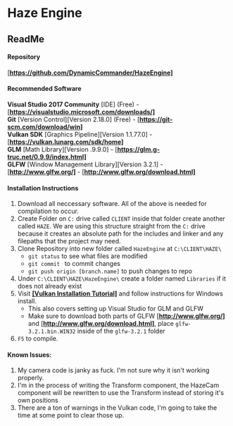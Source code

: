 # Haze Engine
## ReadMe

#### Repository
[<b>[https://github.com/DynamicCommander/HazeEngine]</b>](https://github.com/DynamicCommander/HazeEngine)

#### Recommended Software
<b>Visual Studio 2017 Community</b> [IDE] (Free) - [<b>[https://visualstudio.microsoft.com/downloads/]</b>](https://visualstudio.microsoft.com/downloads/)  
<b>Git</b> [Version Control][Version 2.18.0] (Free) - [<b>[https://git-scm.com/download/win]</b>](https://git-scm.com/download/win)   
<b>Vulkan SDK</b> [Graphics Pipeline][Version 1.1.77.0] - [<b>[https://vulkan.lunarg.com/sdk/home]</b>](https://vulkan.lunarg.com/sdk/home)  
<b>GLM</b> [Math Library][Version .9.9.0] - [<b>[https://glm.g-truc.net/0.9.9/index.html]</b>](https://glm.g-truc.net/0.9.9/index.html)  
<b>GLFW</b> [Window Management Library][Version 3.2.1] - [<b>[http://www.glfw.org/]</b>](http://www.glfw.org/) - [<b>[http://www.glfw.org/download.html]</b>](http://www.glfw.org/download.html)

#### Installation Instructions

1. Download all neccessary software. All of the above is needed for compilation to occur.
1. Create Folder on `C:` drive called `CLIENT` inside that folder create another called `HAZE`. We are using this structure straight from the `C:` drive because it creates an absolute path for the includes and linker and any filepaths that the project may need.
1. Clone Repository into new folder called `HazeEngine` at `C:\CLIENT\HAZE\`
   - ```git status``` to see what files are modified
   - ```git commit ``` to commit changes
   - ```git push origin [branch.name]``` to push changes to repo
1. Under ```C:\CLIENT\HAZE\HazeEngine\``` create a folder named ``` Libraries ``` if it does not already exist
1. Visit [<b>[Vulkan Installation Tutorial]</b>](https://vulkan-tutorial.com/Development_environment#page_Windows) and follow instructions for Windows install.
     - This also covers setting up Visual Studio for GLM and GLFW 
     - Make sure to download both parts of GLFW [<b>[http://www.glfw.org/]</b>](http://www.glfw.org/) and [<b>[http://www.glfw.org/download.html]</b>](http://www.glfw.org/download.html), place ```glfw-3.2.1.bin.WIN32``` inside of the ```glfw-3.2.1``` folder
1. ```F5``` to compile.

#### Known Issues:

1. My camera code is janky as fuck. I'm not sure why it isn't working properly.
2. I'm in the process of writing the Transform component, the HazeCam component will be rewritten to use the Transform instead of storing it's own positions
3. There are a ton of warnings in the Vulkan code, I'm going to take the time at some point to clear those up.